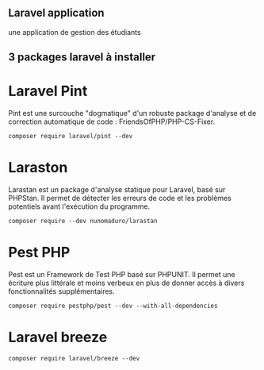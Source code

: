 ## Laravel application
une application de gestion des étudiants 

## 3 packages laravel à installer 

# Laravel Pint
Pint est une surcouche "dogmatique" d'un robuste package d'analyse et de correction automatique de code : FriendsOfPHP/PHP-CS-Fixer.

`composer require laravel/pint --dev`

# Laraston
Larastan est un package d'analyse statique pour Laravel, basé sur PHPStan. Il permet de détecter les erreurs de code et les problèmes potentiels avant l'exécution du programme.

`composer require --dev nunomaduro/larastan`

# Pest PHP
Pest est un Framework de Test PHP basé sur PHPUNIT. Il permet une écriture plus littérale et moins verbeux en plus de donner accès à divers fonctionnalités supplémentaires.

`composer require pestphp/pest --dev --with-all-dependencies`

# Laravel breeze
`composer require laravel/breeze --dev`